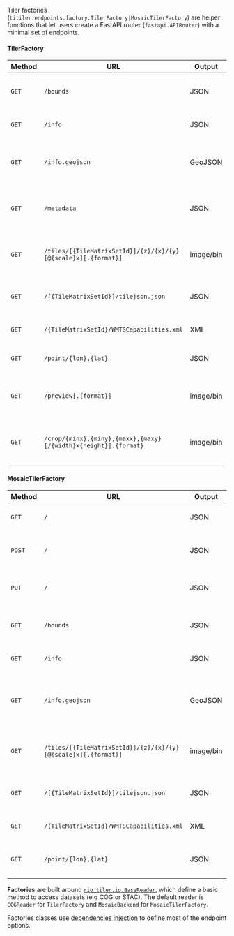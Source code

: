 
Tiler factories (`titiler.endpoints.factory.TilerFactory|MosaicTilerFactory`) are helper functions that let users create a FastAPI router (`fastapi.APIRouter`) with a minimal set of endpoints.

#### TilerFactory

| Method | URL                                                             | Output    | Description
| ------ | --------------------------------------------------------------- |---------- |--------------
| `GET`  | `/bounds`                                                       | JSON      | return bounds info for a dataset
| `GET`  | `/info`                                                         | JSON      | return basic info for a dataset
| `GET`  | `/info.geojson`                                                 | GeoJSON   | return basic info for a dataset as a GeoJSON feature
| `GET`  | `/metadata`                                                     | JSON      | return info and statistics for a dataset
| `GET`  | `/tiles/[{TileMatrixSetId}]/{z}/{x}/{y}[@{scale}x][.{format}]`  | image/bin | create a web map tile image from a dataset
| `GET`  | `/[{TileMatrixSetId}]/tilejson.json`                            | JSON      | return a Mapbox TileJSON document
| `GET`  | `/{TileMatrixSetId}/WMTSCapabilities.xml`                       | XML       | return OGC WMTS Get Capabilities
| `GET`  | `/point/{lon},{lat}`                                            | JSON      | return pixel value from a dataset
| `GET`  | `/preview[.{format}]`                                           | image/bin | **Optional** - create a preview image from a dataset
| `GET`  | `/crop/{minx},{miny},{maxx},{maxy}[/{width}x{height}].{format}` | image/bin | **Optional** - create an image from part of a dataset

#### MosaicTilerFactory

| Method | URL                                                             | Output    | Description
| ------ | --------------------------------------------------------------- |---------- |--------------
| `GET`  | `/`                                                             | JSON      | return a MosaicJSON document
| `POST` | `/`                                                             | JSON      | create a MosaicJSON from a list of files
| `PUT`  | `/`                                                             | JSON      | update a MosaicJSON from a list of files
| `GET`  | `/bounds`                                                       | JSON      | return bounds info for a MosaicJSON
| `GET`  | `/info`                                                         | JSON      | return basic info for a MosaicJSON
| `GET`  | `/info.geojson`                                                 | GeoJSON   | return basic info for a MosaicJSON as a GeoJSON feature
| `GET`  | `/tiles/[{TileMatrixSetId}]/{z}/{x}/{y}[@{scale}x][.{format}]`  | image/bin | create a web map tile image from a MosaicJSON
| `GET`  | `/[{TileMatrixSetId}]/tilejson.json`                            | JSON      | return a Mapbox TileJSON document
| `GET`  | `/{TileMatrixSetId}/WMTSCapabilities.xml`                       | XML       | return OGC WMTS Get Capabilities
| `GET`  | `/point/{lon},{lat}`                                            | JSON      | return pixel value from a MosaicJSON dataset


**Factories** are built around [`rio_tiler.io.BaseReader`](https://cogeotiff.github.io/rio-tiler/advanced/custom_readers/), which define a basic method to access datasets (e.g COG or STAC). The default reader is `COGReader` for `TilerFactory` and `MosaicBackend` for `MosaicTilerFactory`.

Factories classes use [dependencies injection](dependencies.md) to define most of the endpoint options.
